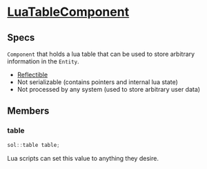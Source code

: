 # [LuaTableComponent](LuaTableComponent.hpp)

## Specs

`Component` that holds a lua table that can be used to store arbitrary information in the `Entity`.

* [Reflectible](https://github.com/phiste/putils/blob/master/reflection.md)
* Not serializable (contains pointers and internal lua state)
* Not processed by any system (used to store arbitrary user data)

## Members

### table

```cpp
sol::table table;
```

Lua scripts can set this value to anything they desire.